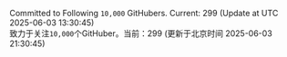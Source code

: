 Committed to Following `10,000` GitHubers. Current: <!-- FOLLOWING_COUNT -->299<!-- FOLLOWING_COUNT --> (Update at UTC <!-- LAST_UPDATED -->2025-06-03 13:30:45<!-- LAST_UPDATED -->)<br>
致力于关注`10,000`个GitHuber。当前：<!-- FOLLOWING_COUNT -->299<!-- FOLLOWING_COUNT --> (更新于北京时间 <!-- LAST_UPDATED_CST -->2025-06-03 21:30:45<!-- LAST_UPDATED_CST -->)
